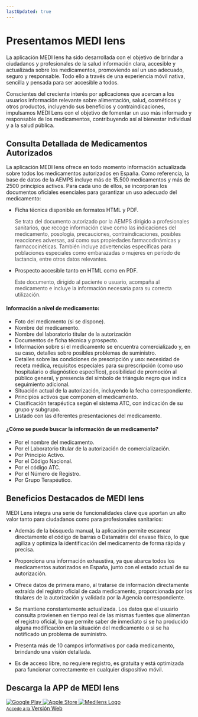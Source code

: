 ```yaml
---
lastUpdated: true
---
```


# Presentamos <span class="logo-colored">MEDI lens</span>

La aplicación <span class="logo-colored">MEDI lens</span> ha sido desarrollada con el objetivo de brindar a ciudadanos y profesionales de la salud información clara, accesible y actualizada sobre los medicamentos, promoviendo así un uso adecuado, seguro y responsable. Todo ello a través de una experiencia móvil nativa, sencilla y pensada para ser accesible a todos.

Conscientes del creciente interés por aplicaciones que acercan a los usuarios información relevante sobre alimentación, salud, cosméticos y otros productos, incluyendo sus beneficios y contraindicaciones, impulsamos MEDI Lens con el objetivo de fomentar un uso más informado y responsable de los medicamentos, contribuyendo así al bienestar individual y a la salud pública.


## Consulta Detallada de Medicamentos Autorizados

La aplicación <span class="logo-colored">MEDI lens</span> ofrece en todo momento información actualizada sobre todos los medicamentos autorizados en España. Como referencia, la base de datos de la AEMPS incluye más de 15.500 medicamentos y más de 2500 principios activos. Para cada uno de ellos, se incorporan los documentos oficiales esenciales para garantizar un uso adecuado del medicamento:

- Ficha técnica disponible en formatos HTML y PDF.

    <span style="font-weight: 300">Se trata del documento autorizado por la AEMPS dirigido a profesionales sanitarios, que recoge información clave como las indicaciones del medicamento, posología, precauciones, contraindicaciones, posibles reacciones adversas, así como sus propiedades farmacodinámicas y farmacocinéticas. También incluye advertencias específicas para poblaciones especiales como embarazadas o mujeres en período de lactancia, entre otros datos relevantes.</span>

- Prospecto accesible tanto en HTML como en PDF.

    <span style="font-weight: 300">Este documento, dirigido al paciente o usuario, acompaña al medicamento e incluye la información necesaria para su correcta utilización.</span>


#### Información a nivel de medicamento:

- Foto del medicmento (si se dispone).
- Nombre del medicamento.
- Nombre del laboratorio titular de la autorización
- Documentos de ficha técnica y prospecto.
- Información sobre si el medicamento se encuentra comercializado y, en su caso, detalles sobre posibles problemas de suministro.
- Detalles sobre las condiciones de prescripción y uso: necesidad de receta médica, requisitos especiales para su prescripción (como uso hospitalario o diagnóstico específico), posibilidad de promoción al público general, y presencia del símbolo de triángulo negro que indica seguimiento adicional.
- Situación actual de la autorización, incluyendo la fecha correspondiente.
- Principios activos que componen el medicamento.
- Clasificación terapéutica según el sistema ATC, con indicación de su grupo y subgrupo.
- Listado con las diferentes presentaciones del medicamento.

<!-- #### Información a nivel de las presentaciones de cada medicamento:
- Nombre de las presentaciones.
- Código nacional.
- Fecha de la última modificación del estado de autorización.
-->

<!-- #### Otra Información:
- Búsqueda por descripción clínica (principio activo, forma farmacéutica, dosis o código ATC).

- Listado de los medicamentos no sustituibles por el farmacéutico (medicamentos biológicos, con principios activos de estrecho margen terapéutico, de especial control médico, o del aparato respiratorio de administración por vía inhalatoria).
 -->

#### ¿Cómo se puede buscar la información de un medicamento?

- Por el nombre del medicamento.
- Por el Laboratorio titular de la autorización de comercialización.
- Por Principio Activo.
- Por el Código Nacional.
- Por el código ATC.
- Por el Número de Registro.
- Por Grupo Terapéutico.


## Beneficios Destacados de MEDI lens

MEDI Lens integra una serie de funcionalidades clave que aportan un alto valor tanto para ciudadanos como para profesionales sanitarios:

- Además de la búsqueda manual, la aplicación permite escanear directamente el código de barras o Datamatrix del envase físico, lo que agiliza y optimiza la identificación del medicamento de forma rápida y precisa.

- Proporciona una información exhaustiva, ya que abarca todos los medicamentos autorizados en España, junto con el estado actual de su autorización.

- Ofrece datos de primera mano, al tratarse de información directamente extraída del registro oficial de cada medicamento, proporcionada por los titulares de la autorización y validada por la Agencia correspondiente.

- Se mantiene constantemente actualizada. Los datos que el usuario consulta provienen en tiempo real de las mismas fuentes que alimentan el registro oficial, lo que permite saber de inmediato si se ha producido alguna modificación en la situación del medicamento o si se ha notificado un problema de suministro.

- Presenta más de 10 campos informativos por cada medicamento, brindando una visión detallada.

- Es de acceso libre, no requiere registro, es gratuita y está optimizada para funcionar correctamente en cualquier dispositivo móvil.


## Descarga la APP de <span class="logo-colored">MEDI lens</span>

<div class="custom-hero-actions">
    <a href="#">
        <img src="/assets/img/medilens-google-play.png" alt="Google Play" />
    </a>
    <a href="#">
        <img src="/assets/img/medilens-apple-store-wht.svg" alt="Apple Store" />
    </a>
    <a class="app-web" href="https://app.medilens.es">
        <img src="/assets/icons/ml-icon-bxd.svg" alt="Medilens Logo" />
        <div>
            <small>Accede a la</small>
            <span>Versión Web</span>
        </div>
    </a>
</div>